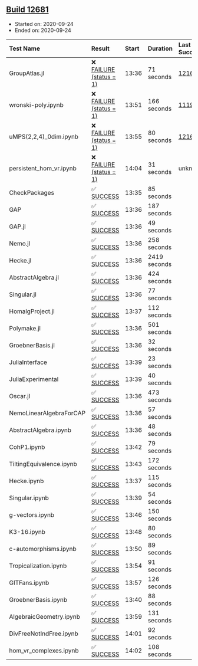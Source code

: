 ## [Build 12681](https://oscarci.mathematik.uni-kl.de/job/oscar/12681/)

* Started on: 2020-09-24
* Ended on: 2020-09-24

| Test Name    | Result | Start | Duration | Last Success | First Failure |
|:-------------|:-------|:------|:---------|:-------------|:--------------|
| GroupAtlas.jl | ❌ [FAILURE (status = 1)](https://oscarci.mathematik.uni-kl.de/job/oscar/12681/artifact/logs/build-12681/GroupAtlas.jl.log) | 13:36 | 71 seconds | [12167](https://oscarci.mathematik.uni-kl.de/job/oscar/12167/) | [12168](https://oscarci.mathematik.uni-kl.de/job/oscar/12168/) |
| wronski-poly.ipynb | ❌ [FAILURE (status = 1)](https://oscarci.mathematik.uni-kl.de/job/oscar/12681/artifact/logs/build-12681/wronski-poly.ipynb.log) | 13:51 | 166 seconds | [11192](https://oscarci.mathematik.uni-kl.de/job/oscar/11192/) | [11193](https://oscarci.mathematik.uni-kl.de/job/oscar/11193/) |
| uMPS(2,2,4)_0dim.ipynb | ❌ [FAILURE (status = 1)](https://oscarci.mathematik.uni-kl.de/job/oscar/12681/artifact/logs/build-12681/uMPS-2-2-4-_0dim.ipynb.log) | 13:55 | 80 seconds | [12167](https://oscarci.mathematik.uni-kl.de/job/oscar/12167/) | [12168](https://oscarci.mathematik.uni-kl.de/job/oscar/12168/) |
| persistent_hom_vr.ipynb | ❌ [FAILURE (status = 1)](https://oscarci.mathematik.uni-kl.de/job/oscar/12681/artifact/logs/build-12681/persistent_hom_vr.ipynb.log) | 14:04 | 31 seconds | unknown | unknown |
| CheckPackages | ✅ [SUCCESS](https://oscarci.mathematik.uni-kl.de/job/oscar/12681/artifact/logs/build-12681/CheckPackages.log) | 13:35 | 85 seconds |  |  |
| GAP | ✅ [SUCCESS](https://oscarci.mathematik.uni-kl.de/job/oscar/12681/artifact/logs/build-12681/GAP.log) | 13:36 | 187 seconds |  |  |
| GAP.jl | ✅ [SUCCESS](https://oscarci.mathematik.uni-kl.de/job/oscar/12681/artifact/logs/build-12681/GAP.jl.log) | 13:36 | 49 seconds |  |  |
| Nemo.jl | ✅ [SUCCESS](https://oscarci.mathematik.uni-kl.de/job/oscar/12681/artifact/logs/build-12681/Nemo.jl.log) | 13:36 | 258 seconds |  |  |
| Hecke.jl | ✅ [SUCCESS](https://oscarci.mathematik.uni-kl.de/job/oscar/12681/artifact/logs/build-12681/Hecke.jl.log) | 13:36 | 2419 seconds |  |  |
| AbstractAlgebra.jl | ✅ [SUCCESS](https://oscarci.mathematik.uni-kl.de/job/oscar/12681/artifact/logs/build-12681/AbstractAlgebra.jl.log) | 13:36 | 424 seconds |  |  |
| Singular.jl | ✅ [SUCCESS](https://oscarci.mathematik.uni-kl.de/job/oscar/12681/artifact/logs/build-12681/Singular.jl.log) | 13:36 | 77 seconds |  |  |
| HomalgProject.jl | ✅ [SUCCESS](https://oscarci.mathematik.uni-kl.de/job/oscar/12681/artifact/logs/build-12681/HomalgProject.jl.log) | 13:37 | 112 seconds |  |  |
| Polymake.jl | ✅ [SUCCESS](https://oscarci.mathematik.uni-kl.de/job/oscar/12681/artifact/logs/build-12681/Polymake.jl.log) | 13:36 | 501 seconds |  |  |
| GroebnerBasis.jl | ✅ [SUCCESS](https://oscarci.mathematik.uni-kl.de/job/oscar/12681/artifact/logs/build-12681/GroebnerBasis.jl.log) | 13:36 | 32 seconds |  |  |
| JuliaInterface | ✅ [SUCCESS](https://oscarci.mathematik.uni-kl.de/job/oscar/12681/artifact/logs/build-12681/JuliaInterface.log) | 13:39 | 23 seconds |  |  |
| JuliaExperimental | ✅ [SUCCESS](https://oscarci.mathematik.uni-kl.de/job/oscar/12681/artifact/logs/build-12681/JuliaExperimental.log) | 13:39 | 40 seconds |  |  |
| Oscar.jl | ✅ [SUCCESS](https://oscarci.mathematik.uni-kl.de/job/oscar/12681/artifact/logs/build-12681/Oscar.jl.log) | 13:36 | 473 seconds |  |  |
| NemoLinearAlgebraForCAP | ✅ [SUCCESS](https://oscarci.mathematik.uni-kl.de/job/oscar/12681/artifact/logs/build-12681/NemoLinearAlgebraForCAP.log) | 13:36 | 57 seconds |  |  |
| AbstractAlgebra.ipynb | ✅ [SUCCESS](https://oscarci.mathematik.uni-kl.de/job/oscar/12681/artifact/logs/build-12681/AbstractAlgebra.ipynb.log) | 13:36 | 48 seconds |  |  |
| CohP1.ipynb | ✅ [SUCCESS](https://oscarci.mathematik.uni-kl.de/job/oscar/12681/artifact/logs/build-12681/CohP1.ipynb.log) | 13:42 | 79 seconds |  |  |
| TiltingEquivalence.ipynb | ✅ [SUCCESS](https://oscarci.mathematik.uni-kl.de/job/oscar/12681/artifact/logs/build-12681/TiltingEquivalence.ipynb.log) | 13:43 | 172 seconds |  |  |
| Hecke.ipynb | ✅ [SUCCESS](https://oscarci.mathematik.uni-kl.de/job/oscar/12681/artifact/logs/build-12681/Hecke.ipynb.log) | 13:37 | 115 seconds |  |  |
| Singular.ipynb | ✅ [SUCCESS](https://oscarci.mathematik.uni-kl.de/job/oscar/12681/artifact/logs/build-12681/Singular.ipynb.log) | 13:39 | 54 seconds |  |  |
| g-vectors.ipynb | ✅ [SUCCESS](https://oscarci.mathematik.uni-kl.de/job/oscar/12681/artifact/logs/build-12681/g-vectors.ipynb.log) | 13:46 | 150 seconds |  |  |
| K3-16.ipynb | ✅ [SUCCESS](https://oscarci.mathematik.uni-kl.de/job/oscar/12681/artifact/logs/build-12681/K3-16.ipynb.log) | 13:48 | 80 seconds |  |  |
| c-automorphisms.ipynb | ✅ [SUCCESS](https://oscarci.mathematik.uni-kl.de/job/oscar/12681/artifact/logs/build-12681/c-automorphisms.ipynb.log) | 13:50 | 89 seconds |  |  |
| Tropicalization.ipynb | ✅ [SUCCESS](https://oscarci.mathematik.uni-kl.de/job/oscar/12681/artifact/logs/build-12681/Tropicalization.ipynb.log) | 13:54 | 91 seconds |  |  |
| GITFans.ipynb | ✅ [SUCCESS](https://oscarci.mathematik.uni-kl.de/job/oscar/12681/artifact/logs/build-12681/GITFans.ipynb.log) | 13:57 | 126 seconds |  |  |
| GroebnerBasis.ipynb | ✅ [SUCCESS](https://oscarci.mathematik.uni-kl.de/job/oscar/12681/artifact/logs/build-12681/GroebnerBasis.ipynb.log) | 13:40 | 88 seconds |  |  |
| AlgebraicGeometry.ipynb | ✅ [SUCCESS](https://oscarci.mathematik.uni-kl.de/job/oscar/12681/artifact/logs/build-12681/AlgebraicGeometry.ipynb.log) | 13:59 | 131 seconds |  |  |
| DivFreeNotIndFree.ipynb | ✅ [SUCCESS](https://oscarci.mathematik.uni-kl.de/job/oscar/12681/artifact/logs/build-12681/DivFreeNotIndFree.ipynb.log) | 14:01 | 92 seconds |  |  |
| hom_vr_complexes.ipynb | ✅ [SUCCESS](https://oscarci.mathematik.uni-kl.de/job/oscar/12681/artifact/logs/build-12681/hom_vr_complexes.ipynb.log) | 14:02 | 108 seconds |  |  |
